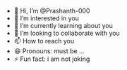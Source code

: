 - 👋 Hi, I’m @Prashanth-000
- 👀 I’m interested in you
- 🌱 I’m currently learning about you
- 💞️ I’m looking to collaborate with you
- 📫 How to reach you
- 😄 Pronouns: must be ...
- ⚡ Fun fact: i am not joking

<!---
Prashanth-000/Prashanth-000 is a ✨ special ✨ repository because its `README.md` (this file) appears on your GitHub profile.
You can click the Preview link to take a look at your changes.
--->
